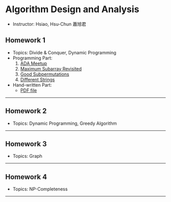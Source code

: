 # Algorithm Design and Analysis

+ Instructor: Hsiao, Hsu-Chun 蕭旭君

## Homework 1

* Topics: Divide & Conquer, Dynamic Programming
* Programming Part:
    1. [ADA Meetup](./hw1/ada-meetup.md)
    2. [Maximum Subarray Revisited](./hw1/maximum-subarray-revisited.md)
    3. [Good Subpermutations](./hw1/good-subpermutations.md)
    4. [Different Strings](./hw1/different-strings.md)
* Hand-written Part:
    * [PDF file](https://github.com/kaienlin/CS-note/blob/master/src/courses/ada-fall-2019/hw1/hand-written.pdf)

---

## Homework 2

+ Topics: Dynamic Programming, Greedy Algorithm

---

## Homework 3

+ Topics: Graph

---

## Homework 4

+ Topics: NP-Completeness

---